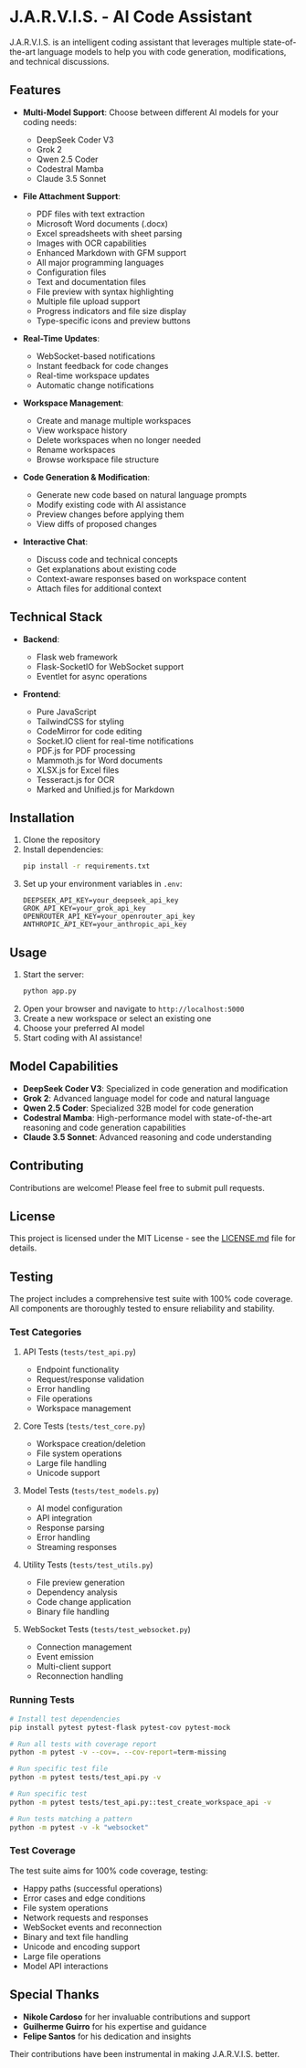 # J.A.R.V.I.S. - AI Code Assistant

J.A.R.V.I.S. is an intelligent coding assistant that leverages multiple state-of-the-art language models to help you with code generation, modifications, and technical discussions.

## Features

- **Multi-Model Support**: Choose between different AI models for your coding needs:
  - DeepSeek Coder V3
  - Grok 2
  - Qwen 2.5 Coder
  - Codestral Mamba
  - Claude 3.5 Sonnet

- **File Attachment Support**:
  - PDF files with text extraction
  - Microsoft Word documents (.docx)
  - Excel spreadsheets with sheet parsing
  - Images with OCR capabilities
  - Enhanced Markdown with GFM support
  - All major programming languages
  - Configuration files
  - Text and documentation files
  - File preview with syntax highlighting
  - Multiple file upload support
  - Progress indicators and file size display
  - Type-specific icons and preview buttons

- **Real-Time Updates**:
  - WebSocket-based notifications
  - Instant feedback for code changes
  - Real-time workspace updates
  - Automatic change notifications

- **Workspace Management**:
  - Create and manage multiple workspaces
  - View workspace history
  - Delete workspaces when no longer needed
  - Rename workspaces
  - Browse workspace file structure

- **Code Generation & Modification**:
  - Generate new code based on natural language prompts
  - Modify existing code with AI assistance
  - Preview changes before applying them
  - View diffs of proposed changes

- **Interactive Chat**:
  - Discuss code and technical concepts
  - Get explanations about existing code
  - Context-aware responses based on workspace content
  - Attach files for additional context

## Technical Stack

- **Backend**:
  - Flask web framework
  - Flask-SocketIO for WebSocket support
  - Eventlet for async operations

- **Frontend**:
  - Pure JavaScript
  - TailwindCSS for styling
  - CodeMirror for code editing
  - Socket.IO client for real-time notifications
  - PDF.js for PDF processing
  - Mammoth.js for Word documents
  - XLSX.js for Excel files
  - Tesseract.js for OCR
  - Marked and Unified.js for Markdown

## Installation

1. Clone the repository
2. Install dependencies:
   ```bash
   pip install -r requirements.txt
   ```
3. Set up your environment variables in `.env`:
   ```
   DEEPSEEK_API_KEY=your_deepseek_api_key
   GROK_API_KEY=your_grok_api_key
   OPENROUTER_API_KEY=your_openrouter_api_key
   ANTHROPIC_API_KEY=your_anthropic_api_key
   ```

## Usage

1. Start the server:
   ```bash
   python app.py
   ```
2. Open your browser and navigate to `http://localhost:5000`
3. Create a new workspace or select an existing one
4. Choose your preferred AI model
5. Start coding with AI assistance!

## Model Capabilities

- **DeepSeek Coder V3**: Specialized in code generation and modification
- **Grok 2**: Advanced language model for code and natural language
- **Qwen 2.5 Coder**: Specialized 32B model for code generation
- **Codestral Mamba**: High-performance model with state-of-the-art reasoning and code generation capabilities
- **Claude 3.5 Sonnet**: Advanced reasoning and code understanding

## Contributing

Contributions are welcome! Please feel free to submit pull requests.

## License

This project is licensed under the MIT License - see the [LICENSE.md](LICENSE.md) file for details.

## Testing

The project includes a comprehensive test suite with 100% code coverage. All components are thoroughly tested to ensure reliability and stability.

### Test Categories

1. API Tests (`tests/test_api.py`)
   - Endpoint functionality
   - Request/response validation
   - Error handling
   - File operations
   - Workspace management

2. Core Tests (`tests/test_core.py`)
   - Workspace creation/deletion
   - File system operations
   - Large file handling
   - Unicode support

3. Model Tests (`tests/test_models.py`)
   - AI model configuration
   - API integration
   - Response parsing
   - Error handling
   - Streaming responses

4. Utility Tests (`tests/test_utils.py`)
   - File preview generation
   - Dependency analysis
   - Code change application
   - Binary file handling

5. WebSocket Tests (`tests/test_websocket.py`)
   - Connection management
   - Event emission
   - Multi-client support
   - Reconnection handling

### Running Tests

```bash
# Install test dependencies
pip install pytest pytest-flask pytest-cov pytest-mock

# Run all tests with coverage report
python -m pytest -v --cov=. --cov-report=term-missing

# Run specific test file
python -m pytest tests/test_api.py -v

# Run specific test
python -m pytest tests/test_api.py::test_create_workspace_api -v

# Run tests matching a pattern
python -m pytest -v -k "websocket"
```

### Test Coverage

The test suite aims for 100% code coverage, testing:
- Happy paths (successful operations)
- Error cases and edge conditions
- File system operations
- Network requests and responses
- WebSocket events and reconnection
- Binary and text file handling
- Unicode and encoding support
- Large file operations
- Model API interactions

## Special Thanks

- **Nikole Cardoso** for her invaluable contributions and support
- **Guilherme Guirro** for his expertise and guidance
- **Felipe Santos** for his dedication and insights

Their contributions have been instrumental in making J.A.R.V.I.S. better.